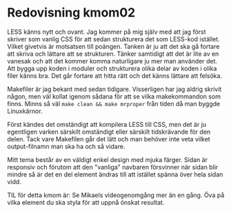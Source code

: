 ---
---
# Redovisning kmom02

LESS känns nytt och ovant. Jag kommer på mig själv med att jag först skriver som vanlig CSS för att sedan strukturera det som LESS-kod istället. Vilket givetvis är motsatsen till poängen.
Tanken är ju att det ska gå fortare att skriva och lättare att se strukturen.
Tänker samtidigt att det är lite av en vanesak och att det kommer komma naturligare ju mer man använder det.
Att bygga upp koden i moduler och strukturera olika delar av koden i olika filer känns bra. Det går fortare att hitta rätt och det känns lättare att felsöka.

Makefiler är jag bekant med sedan tidigare. Visserligen har jag aldrig skrivit någon, men väl kollat igenom sådana för att se vilka makekommandon som finns.
Minns så väl `make clean && make mrproper` från tiden då man byggde Linuxkärnor.

Först kändes det omständigt att kompilera LESS till CSS, men det är ju egentligen varken särskilt omständigt eller särskilt tidskrävande för den delen.
Tack vare Makefilen går det lätt och man behöver inte veta vilket output-filnamn man ska ha och så vidare.

Mitt tema består av en väldigt enkel design med mjuka färger. Sidan är responsiv och förutom att den "vanliga" navbaren försvinner när sidan blir mindre så är det en del element ändras till att
istället spänna över hela sidan vidd.

TIL för detta kmom är: Se Mikaels videogenomgång mer än en gång. Öva på vilka element du ska styla för att uppnå önskat resultat.
